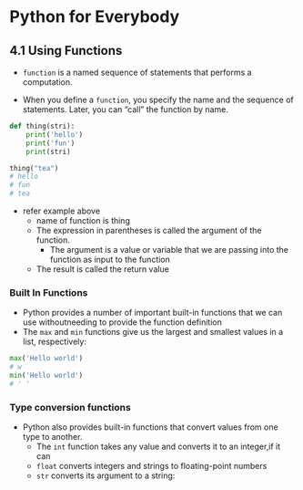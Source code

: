 # Python for Everybody

## 4.1 Using Functions

* `function` is a named sequence of statements that
performs a computation.

* When you define a `function`, you specify the name and
the sequence of statements. Later, you can “call” the function by name.

```python
def thing(stri):
    print('hello')
    print('fun')
    print(stri)

thing("tea")
# hello
# fun
# tea
```

* refer example above
  * name of function is thing
  * The expression in parentheses is called the argument of the function.
    * The argument is a value or variable that we are passing into the function as input to the function
  * The result is called the return value

### Built In Functions

* Python provides a number of important built-in functions that we can use withoutneeding to provide the function definition
* The `max` and `min` functions give us the largest and smallest values in a list, respectively:

```python
max('Hello world')
# w
min('Hello world')
# ' '
```

### Type conversion functions

* Python also provides built-in functions that convert values from one type to another.
  * The `int` function takes any value and converts it to an integer,if it can
  * `float` converts integers and strings to floating-point numbers
  * `str` converts its argument to a string:
